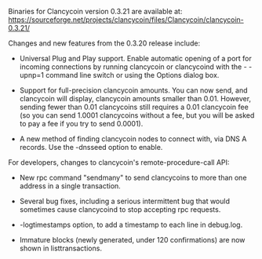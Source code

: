 Binaries for Clancycoin version 0.3.21 are available at:
  https://sourceforge.net/projects/clancycoin/files/Clancycoin/clancycoin-0.3.21/

Changes and new features from the 0.3.20 release include:

* Universal Plug and Play support.  Enable automatic opening of a port for incoming connections by running clancycoin or clancycoind with the - -upnp=1 command line switch or using the Options dialog box.

* Support for full-precision clancycoin amounts.  You can now send, and clancycoin will display, clancycoin amounts smaller than 0.01.  However, sending fewer than 0.01 clancycoins still requires a 0.01 clancycoin fee (so you can send 1.0001 clancycoins without a fee, but you will be asked to pay a fee if you try to send 0.0001).

* A new method of finding clancycoin nodes to connect with, via DNS A records. Use the -dnsseed option to enable.

For developers, changes to clancycoin's remote-procedure-call API:

* New rpc command "sendmany" to send clancycoins to more than one address in a single transaction.

* Several bug fixes, including a serious intermittent bug that would sometimes cause clancycoind to stop accepting rpc requests. 

* -logtimestamps option, to add a timestamp to each line in debug.log.

* Immature blocks (newly generated, under 120 confirmations) are now shown in listtransactions.
